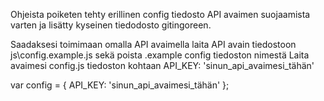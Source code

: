 Ohjeista poiketen tehty erillinen config tiedosto API avaimen suojaamista varten ja lisätty kyseinen tiedodosto gitingoreen.

Saadaksesi toimimaan omalla API avaimella laita API avain tiedostoon js\config.example.js sekä poista .example config tiedoston nimestä
Laita avaimesi config.js tiedoston kohtaan API_KEY: 'sinun_api_avaimesi_tähän' 

var config = {
    API_KEY: 'sinun_api_avaimesi_tähän'
  };
